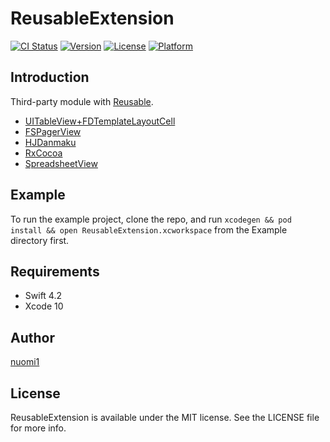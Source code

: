 # ReusableExtension

[![CI Status](https://img.shields.io/travis/nuomi1/ReusableExtension.svg?style=flat)](https://travis-ci.org/nuomi1/ReusableExtension)
[![Version](https://img.shields.io/cocoapods/v/ReusableExtension.svg?style=flat)](https://cocoapods.org/pods/ReusableExtension)
[![License](https://img.shields.io/cocoapods/l/ReusableExtension.svg?style=flat)](https://cocoapods.org/pods/ReusableExtension)
[![Platform](https://img.shields.io/cocoapods/p/ReusableExtension.svg?style=flat)](https://cocoapods.org/pods/ReusableExtension)

## Introduction

Third-party module with [Reusable](https://github.com/AliSoftware/Reusable).

- [UITableView+FDTemplateLayoutCell](https://github.com/forkingdog/UITableView-FDTemplateLayoutCell)
- [FSPagerView](https://github.com/WenchaoD/FSPagerView)
- [HJDanmaku](https://github.com/panghaijiao/HJDanmakuDemo)
- [RxCocoa](https://github.com/ReactiveX/RxSwift/)
- [SpreadsheetView](https://github.com/kishikawakatsumi/SpreadsheetView)

## Example

To run the example project, clone the repo, and run `xcodegen && pod install && open ReusableExtension.xcworkspace` from the Example directory first.

## Requirements

- Swift 4.2
- Xcode 10

## Author

[nuomi1](mailto:nuomi1@qq.com)

## License

ReusableExtension is available under the MIT license. See the LICENSE file for more info.
